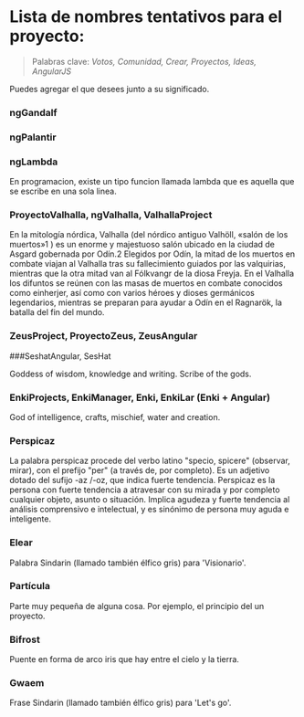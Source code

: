 # Lista de nombres tentativos para el proyecto:

> Palabras clave: *Votos, Comunidad, Crear, Proyectos, Ideas, AngularJS*

Puedes agregar el que desees junto a su significado.

### ngGandalf

### ngPalantir

### ngLambda

En programacion, existe un tipo funcion llamada lambda que es aquella que se escribe en una sola linea.

### ProyectoValhalla, ngValhalla, ValhallaProject

En la mitología nórdica, Valhalla (del nórdico antiguo Valhöll, «salón de los muertos»1 ) es un enorme y majestuoso salón ubicado en la ciudad de Asgard gobernada por Odín.2 Elegidos por Odín, la mitad de los muertos en combate viajan al Valhalla tras su fallecimiento guiados por las valquirias, mientras que la otra mitad van al Fólkvangr de la diosa Freyja. En el Valhalla los difuntos se reúnen con las masas de muertos en combate conocidos como einherjer, así como con varios héroes y dioses germánicos legendarios, mientras se preparan para ayudar a Odín en el Ragnarök, la batalla del fin del mundo.

### ZeusProject, ProyectoZeus, ZeusAngular

###SeshatAngular, SesHat

Goddess of wisdom, knowledge and writing. Scribe of the gods.

### EnkiProjects, EnkiManager, Enki, EnkiLar (Enki + Angular)

God of intelligence, crafts, mischief, water and creation.

### Perspicaz

La palabra perspicaz procede del verbo latino "specio, spicere" (observar, mirar), con el prefijo "per" (a través de, por completo). Es un adjetivo dotado del sufijo -az /-oz, que indica fuerte tendencia. Perspicaz es la persona con fuerte tendencia a atravesar con su mirada y por completo cualquier objeto, asunto o situación. Implica agudeza y fuerte tendencia al análisis comprensivo e intelectual, y es sinónimo de persona muy aguda e inteligente.

### Elear

Palabra Sindarin (llamado también élfico gris) para 'Visionario'.

### Partícula

Parte muy pequeña de alguna cosa. Por ejemplo, el principio del un proyecto.

### Bifrost

Puente en forma de arco iris que hay entre el cielo y la tierra.

### Gwaem

Frase Sindarin (llamado también élfico gris) para 'Let's go'.